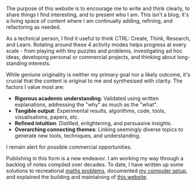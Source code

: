 The purpose of this website is to encourage me to write and think clearly, to share things I find interesting, and to present who I am. This isn't a blog; it's a living space of content where I am continually adding, refining, and refactoring as needed.

As a technical person, I find it useful to think CTRL: Create, Think, Research, and Learn. Rotating around these 4 activity modes helps progress at every scale - from playing with tiny puzzles and problems, investigating ad hoc ideas, developing personal or commercial projects, and thinking about long-standing interests.

While geniune originality is neither my primary goal nor a likely outcome, it's crucial that the content is original to me and synthesised with clarity. The factors I value most are:

- **Rigorous academic understanding**: Validated using written explanations, addressing the "why" as much as the "what".
- **Tangible output**: Experimental results, algorithms, code, tools, visualisations, papers, etc.
- **Refined intuition**: Distilled, enlightening, and persuasive insights.
- **Overarching connecting themes**: Linking seemingly diverse topics to generate new tools, techniques, and understanding.

I remain alert for possible commercial opportunities.

Publishing in this form is a new endeavor. I am working my way through a backlog of notes compiled over decades. To date, I have written up some solutions to recreational [maths problems](../maths-problems/index.html), documented [my computer setup](../my-setup/index.html), and explained the building and maintaining of [this website](../building-this-website/index.html).
